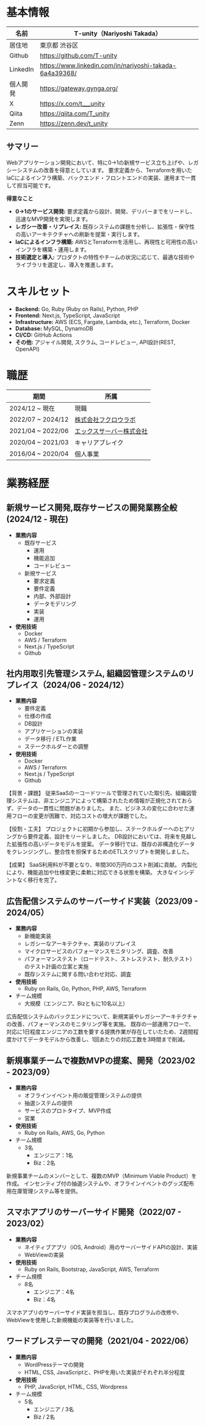 # 基本情報

| 名前 | T-unity（Nariyoshi Takada） |
|--|--|
| 居住地 | 東京都 渋谷区 |
| Github | https://github.com/T-unity |
| LinkedIn | https://www.linkedin.com/in/nariyoshi-takada-6a4a39368/ |
| 個人開発 | https://gateway.gynga.org/ |
| X | https://x.com/t___unity |
| Qiita | https://qiita.com/T_unity |
| Zenn | https://zenn.dev/t_unity |

## サマリー

Webアプリケーション開発において、特に0→1の新規サービス立ち上げや、レガシーシステムの改善を得意としています。
要求定義から、Terraformを用いたIaCによるインフラ構築、バックエンド・フロントエンドの実装、運用まで一貫して担当可能です。

**得意なこと**

- **0→1のサービス開発:** 要求定義から設計、開発、デリバーまでをリードし、迅速なMVP開発を実現します。
- **レガシー改善・リプレイス:** 既存システムの課題を分析し、拡張性・保守性の高いアーキテクチャへの刷新を提案・実行します。
- **IaCによるインフラ構築:** AWSとTerraformを活用し、再現性と可用性の高いインフラを構築・運用します。
- **技術選定と導入:** プロダクトの特性やチームの状況に応じて、最適な技術やライブラリを選定し、導入を推進します。

# スキルセット

- **Backend:** Go, Ruby (Ruby on Rails), Python, PHP
- **Frontend:** Next.js, TypeScript, JavaScript
- **Infrastructure:** AWS (ECS, Fargate, Lambda, etc.), Terraform, Docker
- **Database:** MySQL, DynamoDB
- **CI/CD:** GitHub Actions
- **その他:** アジャイル開発, スクラム, コードレビュー, API設計(REST, OpenAPI)

# 職歴

| 期間 | 所属 |
|--|--|
| 2024/12 ~ 現在 | 現職 |
| 2022/07 ~ 2024/12 | [株式会社フクロウラボ](https://fukurou-labo.co.jp/) |
| 2021/04 ~ 2022/06 | [エックスサーバー株式会社](https://www.xserver.co.jp/) |
| 2020/04 ~ 2021/03 | キャリアブレイク |
| 2016/04 ~ 2020/04 | 個人事業 |

# 業務経歴

## 新規サービス開発,既存サービスの開発業務全般(2024/12 - 現在)

- **業務内容**
  - 既存サービス
    - 運用
    - 機能追加
    - コードレビュー
  - 新規サービス
    - 要求定義
    - 要件定義
    - 内部、外部設計
    - データモデリング
    - 実装
    - 運用
- **使用技術**
  - Docker
  - AWS / Terraform
  - Next.js / TypeScript
  - Github

## 社内用取引先管理システム, 組織図管理システムのリプレイス（2024/06 - 2024/12）

- **業務内容**
  - 要件定義
  - 仕様の作成
  - DB設計
  - アプリケーションの実装
  - データ移行 / ETL作業
  - ステークホルダーとの調整
- **使用技術**
  - Docker
  - AWS / Terraform
  - Next.js / TypeScript
  - Github

【背景・課題】
従来SaaSのーコードツールで管理されていた取引先、組織図管理システムは、非エンジニアによって構築されたため情報が正規化されておらず、データの一貫性に問題がありました。
また、ビジネスの変化に合わせた運用フローの変更が困難で、対応コストの増大が課題でした。

【役割・工夫】
プロジェクトに初期から参加し、ステークホルダーへのヒアリングから要件定義、設計をリードしました。
DB設計においては、将来を見越した拡張性の高いデータモデルを提案。
データ移行では、既存の非構造化データをクレンジングし、整合性を担保するためのETLスクリプトを開発しました。

【成果】
SaaS利用料が不要となり、年間300万円のコスト削減に貢献。
内製化により、機能追加や仕様変更に柔軟に対応できる状態を構築。
大きなインシデントなく移行を完了。

## 広告配信システムのサーバーサイド実装（2023/09 - 2024/05）

- **業務内容**
  - 新機能実装
  - レガシーなアーキテクチャ、実装のリプレイス
  - マイクロサービスのパフォーマンスモニタリング、調査、改善
  - パフォーマンステスト（ロードテスト、ストレステスト、耐久テスト）のテスト計画の立案と実施
  - 既存システムに関する問い合わせ対応、調査
- **使用技術**
  - Ruby on Rails, Go, Python, PHP, AWS, Terraform
- チーム規模
  - 大規模（エンジニア、Bizともに10名以上）

広告配信システムのバックエンドについて、新規実装やレガシーアーキテクチャの改善、パフォーマンスのモニタリング等を実施。
既存の一部運用フローで、対応に1日程度エンジニアの工数を要する提携作業が存在していたため、2週間程度かけてデータモデルから改善し、1回あたりの対応工数を3時間まで削減。

## 新規事業チームで複数MVPの提案、開発（2023/02 - 2023/09）

- **業務内容**
  - オフラインイベント用の販促管理システムの提供
  - 抽選システムの提供
  - サービスのプロトタイプ、MVP作成
  - 営業
- **使用技術**
  - Ruby on Rails, AWS, Go, Python
- チーム規模
  - 3名
    - エンジニア：1名
    - Biz：2名

新規事業チームのメンバーとして、複数のMVP（Minimum Viable Product）を作成。
インセンティブ付の抽選システムや、オフラインイベントのグッズ配布用在庫管理システム等を提供。

## スマホアプリのサーバーサイド開発（2022/07 - 2023/02）

- **業務内容**
  - ネイティブアプリ（iOS, Android）用のサーバーサイドAPIの設計、実装
  - WebViewの実装
- **使用技術**
  - Ruby on Rails, Bootstrap, JavaScript, AWS, Terraform
- チーム規模
  - 8名
    - エンジニア：4名
    - Biz：4名

スマホアプリのサーバーサイド実装を担当し、既存プログラムの改修や、WebViewを使用した新規機能の実装等を行いました。

## ワードプレステーマの開発（2021/04 - 2022/06）

- **業務内容**
  - WordPressテーマの開発
  - HTML, CSS, JavaScriptと、PHPを用いた実装がそれぞれ半分程度
- **使用技術**
  - PHP, JavaScript, HTML, CSS, Wordpress
- チーム規模
  - 5名
    - エンジニア / 3名
    - Biz / 2名
